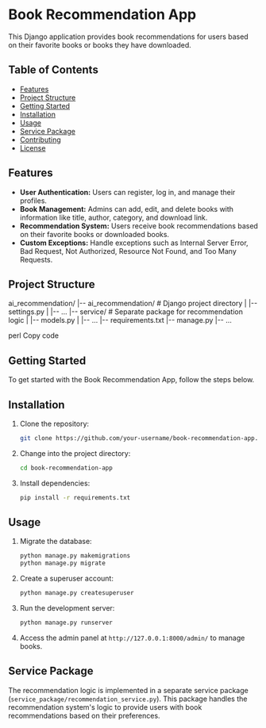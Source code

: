 # Book Recommendation App

This Django application provides book recommendations for users based on their favorite books or books they have downloaded.

## Table of Contents
- [Features](#features)
- [Project Structure](#project-structure)
- [Getting Started](#getting-started)
- [Installation](#installation)
- [Usage](#usage)
- [Service Package](#service-package)
- [Contributing](#contributing)
- [License](#license)

## Features

- **User Authentication:** Users can register, log in, and manage their profiles.
- **Book Management:** Admins can add, edit, and delete books with information like title, author, category, and download link.
- **Recommendation System:** Users receive book recommendations based on their favorite books or downloaded books.
- **Custom Exceptions:** Handle exceptions such as Internal Server Error, Bad Request, Not Authorized, Resource Not Found, and Too Many Requests.

## Project Structure

ai_recommendation/
|-- ai_recommendation/ # Django project directory
| |-- settings.py
| |-- ...
|-- service/ # Separate package for recommendation logic
| |-- models.py
| |-- ...
|-- requirements.txt
|-- manage.py
|-- ...

perl
Copy code

## Getting Started

To get started with the Book Recommendation App, follow the steps below.

## Installation

1. Clone the repository:

    ```bash
    git clone https://github.com/your-username/book-recommendation-app.git
    ```

2. Change into the project directory:

    ```bash
    cd book-recommendation-app
    ```

3. Install dependencies:

    ```bash
    pip install -r requirements.txt
    ```

## Usage

1. Migrate the database:

    ```bash
    python manage.py makemigrations
    python manage.py migrate
    ```

2. Create a superuser account:

    ```bash
    python manage.py createsuperuser
    ```

3. Run the development server:

    ```bash
    python manage.py runserver
    ```

4. Access the admin panel at `http://127.0.0.1:8000/admin/` to manage books.

## Service Package

The recommendation logic is implemented in a separate service package (`service_package/recommendation_service.py`). This package handles the recommendation system's logic to provide users with book recommendations based on their preferences.

